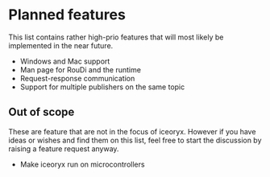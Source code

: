 # Planned features

This list contains rather high-prio features that will most likely be implemented in the near future.

* Windows and Mac support
* Man page for RouDi and the runtime
* Request-response communication
* Support for multiple publishers on the same topic

## Out of scope

These are feature that are not in the focus of iceoryx. However if you have ideas or wishes and find them on this list,
feel free to start the discussion by raising a feature request anyway.

* Make iceoryx run on microcontrollers
